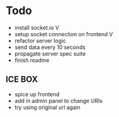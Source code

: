 # Todo
- install socket.io V
- setup socket connection on frontend V
- refactor server logic
- send data every 10 seconds
- propagate server spec suite 
- finish readme

## ICE BOX
- spice up frontend
- add in admin panel to change URIs
- try using original url again

